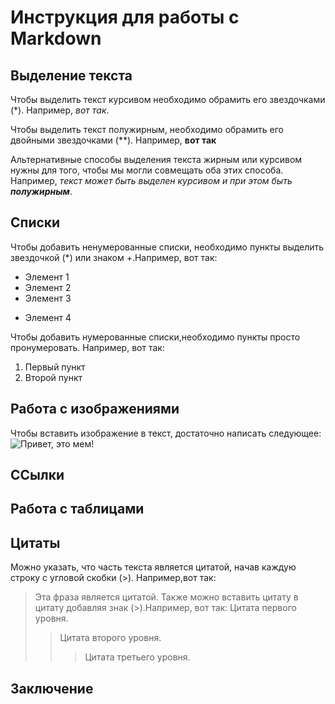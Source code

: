 # Инструкция для работы с Markdown

## Выделение текста

Чтобы выделить текст курсивом необходимо обрамить его звездочками (*). Например, *вот так*.

Чтобы выделить текст полужирным, необходимо обрамить его двойными звездочками (**). Например, **вот так**

Альтернативные способы выделения текста жирным или курсивом нужны для того, чтобы мы могли совмещать оба этих способа. Например, _текст может быть выделен курсивом и при этом быть **полужирным**_.

## Списки

Чтобы добавить ненумерованные списки, необходимо пункты выделить звездочкой (*) или знаком +.Например, вот так:
* Элемент 1
* Элемент 2
* Элемент 3
+ Элемент 4

Чтобы добавить нумерованные списки,необходимо пункты просто пронумеровать. Например, вот так:
1. Первый пункт
2. Второй пункт

## Работа с изображениями

Чтобы вставить изображение в текст, достаточно написать следующее:![Привет, это мем!](MEM.jfif)

## ССылки

## Работа с таблицами

## Цитаты

Можно указать, что часть текста является цитатой, начав каждую строку с угловой скобки (>). Например,вот так:
>Эта фраза является цитатой.
Также можно вставить цитату в цитату добавляя знак (>).Например, вот так:
>Цитата первого уровня.
>>Цитата второго уровня.
>>>Цитата третьего уровня.

## Заключение